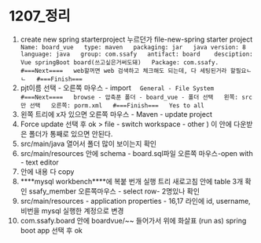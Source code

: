 # 1207_정리

1. create new spring starterproject 누르던가    file-new-spring starter project    ```   Name: board_vue   type: maven   packaging: jar   java version: 8   language: java   group: com.ssafy   antifact: board    desciption: Vue springBoot board(쓰고싶은거써도돼)   Package: com.ssafy.   #===Next====   web할꺼면 web 검색하고 체크해도 되는데, 다 세팅된거라 할필요ㄴㄴ   #===Finish===   ```
2. pjt이름 선택 - 오른쪽 마우스 - import    ```   General - File System   #===Next====   browse - 압축푼 폴더 - board_vue - 폴더 선택   왼쪽: src 만 선택   오른쪽: porm.xml   #===Finish===   Yes to all   ``` 
3.  왼쪽 트리에 x자 있으면 오른쪽 마우스 - Maven - update project 
4.  Force update 선택 후 ok    >  file - switch workspace - other ) 이 안에 다운받은 폴더가 통째로 있으면 안된다. 
5.  src/main/java 열어서 폴더 많이 보이는지 확인 
6.  src/main/resources 안에 schema - board.sql파일 오른쪽 마우스-open with - text editor    
   1. 안에 내용 다 copy    
   2.  ***\*mysql workbench\****에 복붙       번개 실행       트리 새로고침       안에 table 3개 확인       ssafy_member 오른쪽마우스 - select row- 2명있나 확인 
7. src/main/resources - application properties - 16,17 라인에 id, username, 비번을 mysql 실행한 계정으로 변경 
8.  com.ssafy.board 안에 boardvue/~~ 들어가서 위에 화살표 (run as)    spring boot app 선택 후 ok